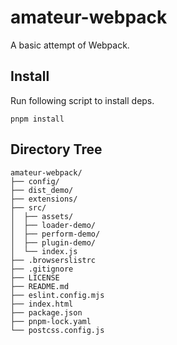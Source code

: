 # amateur-webpack

A basic attempt of Webpack.

## Install

Run following script to install deps.

```shell
pnpm install
```

## Directory Tree

```text
amateur-webpack/ 
├── config/
├── dist_demo/
├── extensions/
├── src/
│  ├── assets/
│  ├── loader-demo/
│  ├── perform-demo/
│  ├── plugin-demo/
│  └── index.js
├── .browserslistrc
├── .gitignore
├── LICENSE
├── README.md
├── eslint.config.mjs
├── index.html
├── package.json
├── pnpm-lock.yaml
└── postcss.config.js
```